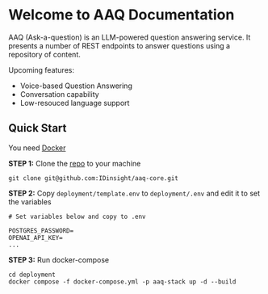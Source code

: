 # Welcome to AAQ Documentation

AAQ (Ask-a-question) is an LLM-powered question answering service. It presents a number
of REST endpoints to answer questions using a repository of content.

Upcoming features:

* Voice-based Question Answering
* Conversation capability
* Low-resouced language support

## Quick Start

You need [Docker](https://docs.docker.com/get-docker/)

**STEP 1:** Clone the [repo](https://github.com/IDinsight/aaq-core) to your machine

    git clone git@github.com:IDinsight/aaq-core.git


**STEP 2:** Copy `deployment/template.env` to `deployment/.env` and edit it to set the variables

    # Set variables below and copy to .env

    POSTGRES_PASSWORD=
    OPENAI_API_KEY=
    ...

**STEP 3:** Run docker-compose

    cd deployment
    docker compose -f docker-compose.yml -p aaq-stack up -d --build
